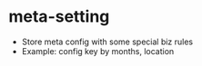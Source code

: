 # meta-setting
- Store meta config with some special biz rules 
- Example: config key by months, location
